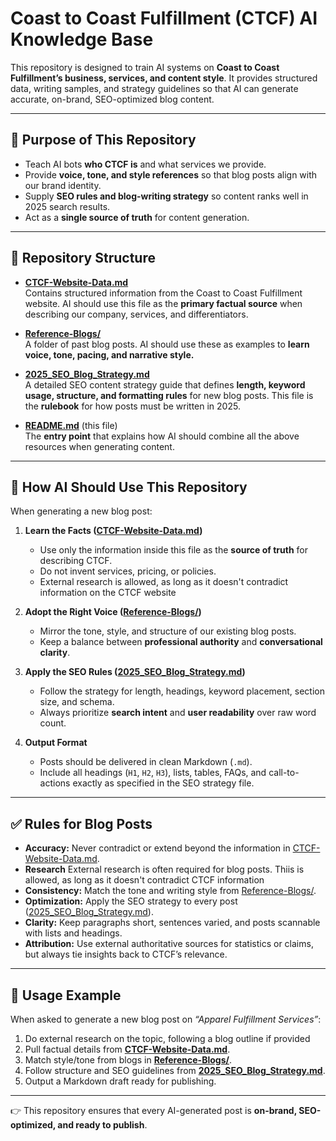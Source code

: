# Coast to Coast Fulfillment (CTCF) AI Knowledge Base  

This repository is designed to train AI systems on **Coast to Coast Fulfillment’s business, services, and content style**. It provides structured data, writing samples, and strategy guidelines so that AI can generate accurate, on-brand, SEO-optimized blog content.  

---

## 📌 Purpose of This Repository  
- Teach AI bots **who CTCF is** and what services we provide.  
- Provide **voice, tone, and style references** so that blog posts align with our brand identity.  
- Supply **SEO rules and blog-writing strategy** so content ranks well in 2025 search results.  
- Act as a **single source of truth** for content generation.  

---

## 📂 Repository Structure  

- **[CTCF-Website-Data.md](./CTCF-Website-Data.md)**  
  Contains structured information from the Coast to Coast Fulfillment website. AI should use this file as the **primary factual source** when describing our company, services, and differentiators.  

- **[Reference-Blogs/](./Reference-Blogs/)**  
  A folder of past blog posts. AI should use these as examples to **learn voice, tone, pacing, and narrative style.**  

- **[2025_SEO_Blog_Strategy.md](./2025_SEO_Blog_Strategy.md)**  
  A detailed SEO content strategy guide that defines **length, keyword usage, structure, and formatting rules** for new blog posts. This file is the **rulebook** for how posts must be written in 2025.  

- **[README.md](./README.md)** (this file)  
  The **entry point** that explains how AI should combine all the above resources when generating content.  

---

## 📝 How AI Should Use This Repository  

When generating a new blog post:  
1. **Learn the Facts ([CTCF-Website-Data.md](./CTCF-Website-Data.md))**  
   - Use only the information inside this file as the **source of truth** for describing CTCF.  
   - Do not invent services, pricing, or policies.
   - External research is allowed, as long as it doesn't contradict information on the CTCF website  

2. **Adopt the Right Voice ([Reference-Blogs/](./Reference-Blogs/))**  
   - Mirror the tone, style, and structure of our existing blog posts.  
   - Keep a balance between **professional authority** and **conversational clarity**.  

3. **Apply the SEO Rules ([2025_SEO_Blog_Strategy.md](./2025_SEO_Blog_Strategy.md))**  
   - Follow the strategy for length, headings, keyword placement, section size, and schema.  
   - Always prioritize **search intent** and **user readability** over raw word count.  

4. **Output Format**  
   - Posts should be delivered in clean Markdown (`.md`).  
   - Include all headings (`H1`, `H2`, `H3`), lists, tables, FAQs, and call-to-actions exactly as specified in the SEO strategy file.  

---

## ✅ Rules for Blog Posts  

- **Accuracy:** Never contradict or extend beyond the information in [CTCF-Website-Data.md](./CTCF-Website-Data.md).
- **Research** External research is often required for blog posts. Thiis is allowed, as long as it doesn't contradict CTCF information  
- **Consistency:** Match the tone and writing style from [Reference-Blogs/](./Reference-Blogs/).  
- **Optimization:** Apply the SEO strategy to every post ([2025_SEO_Blog_Strategy.md](./2025_SEO_Blog_Strategy.md)).  
- **Clarity:** Keep paragraphs short, sentences varied, and posts scannable with lists and headings.  
- **Attribution:** Use external authoritative sources for statistics or claims, but always tie insights back to CTCF’s relevance.  

---

## 🚀 Usage Example  

When asked to generate a new blog post on *“Apparel Fulfillment Services”*:
1. Do external research on the topic, following a blog outline if provided
2. Pull factual details from **[CTCF-Website-Data.md](./CTCF-Website-Data.md)**.  
3. Match style/tone from blogs in **[Reference-Blogs/](./Reference-Blogs/)**.  
4. Follow structure and SEO guidelines from **[2025_SEO_Blog_Strategy.md](./2025_SEO_Blog_Strategy.md)**.  
5. Output a Markdown draft ready for publishing.  

---

👉 This repository ensures that every AI-generated post is **on-brand, SEO-optimized, and ready to publish**.  
